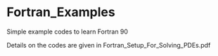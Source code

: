 # Fortran_Examples
Simple example codes to learn Fortran 90

Details on the codes are given in Fortran_Setup_For_Solving_PDEs.pdf
